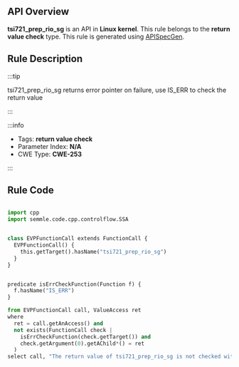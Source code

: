 ---
---


## API Overview
**tsi721_prep_rio_sg** is an API in **Linux kernel**. This rule belongs to the **return value check** type. This rule is generated using [APISpecGen](../../tools/APISpecGen).
## Rule Description

:::tip

tsi721_prep_rio_sg returns error pointer on failure, use IS_ERR to check the return value

:::

:::info

- Tags: **return value check**
- Parameter Index: **N/A**
- CWE Type: **CWE-253**

:::

## Rule Code
```python

import cpp
import semmle.code.cpp.controlflow.SSA


class EVPFunctionCall extends FunctionCall {
  EVPFunctionCall() {
    this.getTarget().hasName("tsi721_prep_rio_sg")
  }
}


predicate isErrCheckFunction(Function f) {
  f.hasName("IS_ERR") 
}

from EVPFunctionCall call, ValueAccess ret
where
  ret = call.getAnAccess() and
  not exists(FunctionCall check |
    isErrCheckFunction(check.getTarget()) and
    check.getArgument(0).getAChild*() = ret
  )
select call, "The return value of tsi721_prep_rio_sg is not checked with IS_ERR."
    
```